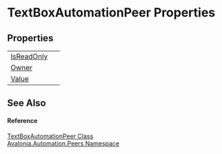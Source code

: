 # TextBoxAutomationPeer Properties




## Properties
<table>
<tr>
<td><a href="P_Avalonia_Automation_Peers_TextBoxAutomationPeer_IsReadOnly">IsReadOnly</a></td>
<td> </td>
</tr>
<tr>
<td><a href="P_Avalonia_Automation_Peers_TextBoxAutomationPeer_Owner">Owner</a></td>
<td> </td>
</tr>
<tr>
<td><a href="P_Avalonia_Automation_Peers_TextBoxAutomationPeer_Value">Value</a></td>
<td> </td>
</tr>
</table>

## See Also


#### Reference
<a href="T_Avalonia_Automation_Peers_TextBoxAutomationPeer">TextBoxAutomationPeer Class</a>  
<a href="N_Avalonia_Automation_Peers">Avalonia.Automation.Peers Namespace</a>  

